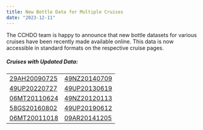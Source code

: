 ```yaml
---
title: New Bottle Data for Multiple Cruises
date: "2023-12-11"
---
```


The CCHDO team is happy to announce that new bottle datasets for various cruises have been recently made available online. This data is now accessible in standard formats on the respective cruise pages.

##### Cruises with Updated Data:
|                      |                      |
|----------------------|----------------------|
| [29AH20090725][1]    | [49NZ20140709][5]    |
| [49UP20220727][2]    | [49UP20130619][6]    |
| [06MT20110624][3]    | [49NZ20120113][7]    |
| [58GS20160802][4]    | [49UP20190612][8]    |
| [06MT20011018][9]    | [09AR20141205][10]   |

[1]: /cruise/29AH20090725
[2]: /cruise/49UP20220727
[3]: /cruise/06MT20110624
[4]: /cruise/58GS20160802
[5]: /cruise/49NZ20140709
[6]: /cruise/49UP20130619
[7]: /cruise/49NZ20120113
[8]: /cruise/49UP20190612
[9]: /cruise/06MT20011018
[10]: /cruise/09AR20141205